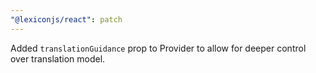 ```yaml
---
"@lexiconjs/react": patch
---
```


Added `translationGuidance` prop to Provider to allow for deeper control over translation model.
